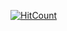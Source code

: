 [![HitCount](http://hits.dwyl.com/dnsdudrla97/dnsdudrla97/pwn.svg)](http://hits.dwyl.com/dnsdudrla97/dnsdudrla97/pwn)
